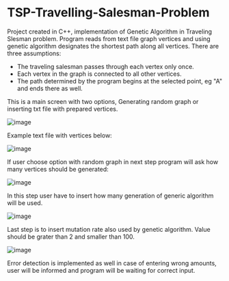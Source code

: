 # TSP-Travelling-Salesman-Problem
Project created in C++, implementation of Genetic Algorithm in Traveling Slesman problem. 
Program reads from text file graph vertices and using genetic algorithm  designates the shortest path along all vertices.
There are three assumptions:
 - The traveling salesman passes through each vertex only once.
 - Each vertex in the graph is connected to all other vertices.
 - The path determined by the program begins at the selected point, eg "A" and ends there as well. 

This is a main screen with two options, Generating random graph or inserting txt file with prepared vertices. 

![image](https://user-images.githubusercontent.com/44081987/153249835-b213e0ca-0291-42f2-9d01-e11f25f1f277.png)

Example text file with vertices below:

![image](https://user-images.githubusercontent.com/44081987/153254554-072e681e-a8eb-4537-be56-114442aabc5b.png)

If user choose option with random graph in next step program will ask how many vertices should be generated: 

![image](https://user-images.githubusercontent.com/44081987/153255111-68167795-5128-4d77-9263-34ff960f5095.png)

In this step user have to insert how many generation of generic algorithm will be used.

![image](https://user-images.githubusercontent.com/44081987/153255254-5f79cba4-e794-41ac-b6f4-9240328fceb2.png)

Last step is to insert mutation rate also used by genetic algorithm. Value should be grater than 2 and smaller than 100. 

![image](https://user-images.githubusercontent.com/44081987/153256004-55ea5e85-0432-4585-b9e2-a334dce0455a.png)

Error detection is implemented as well in case of entering wrong amounts, user will be informed and program will be waiting for correct input.


